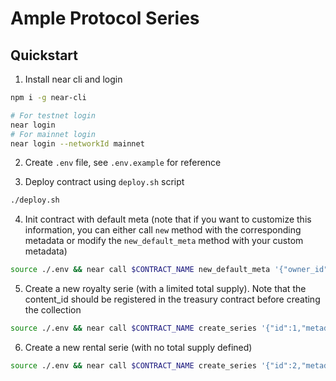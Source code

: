 # Ample Protocol Series
## Quickstart
1. Install near cli and login 
```sh 
npm i -g near-cli
```
```sh 
# For testnet login
near login
# For mainnet login
near login --networkId mainnet
```

2. Create `.env` file, see `.env.example` for reference

3. Deploy contract using `deploy.sh` script

```sh 
./deploy.sh
```

4. Init contract with default meta (note that if you want to customize this information, you can either call `new` method with the corresponding metadata or modify the `new_default_meta` method with your custom metadata)
```sh 
source ./.env && near call $CONTRACT_NAME new_default_meta '{"owner_id": "'$ACCOUNT_ID'", "treasury_contract_address": "treasury.contract.testnet"}' --accountId $ACCOUNT_ID --networkId $NEAR_NETWORK
```

5. Create a new royalty serie (with a limited total supply).
Note that the content_id should be registered in the treasury contract before creating the collection
```sh 
source ./.env && near call $CONTRACT_NAME create_series '{"id":1,"metadata":{"title":"Metaverse Genesis Royalty NFT","description":"A joint collaboration between two of Ample’s creators, Pouya D x Trippie Steff. The Birth and Fall of the Internet all glazed up in a Pink Bubblegum Nightmare. Rewards from being a part of the Metaverse Genesis team are included","media":"https://bafybeid2grp577ermth5twh3e6hb6q7lzslp3nnsjftpey2hxomuhogsgi.ipfs.nftstorage.link/MG_Final_Pepe_NFT.gif","media_hash":null,"copies":10000,"issued_at":null,"updated_at":null,"extra":null,"reference":null,"reference_hash":null},"content_id":"JefRgdPaN5zrCaBzB5qh","royalty":null,"price":"1000000000000000000000000","owner":"'$ACCOUNT_ID'"}' --amount 1 --gas 300000000000000 --accountId $ACCOUNT_ID --networkId $NEAR_NETWORK
```

6. Create a new rental serie (with no total supply defined)
```sh 
source ./.env && near call $CONTRACT_NAME create_series '{"id":2,"metadata":{"title":"Metaverse Genesis Rental NFT","description":"A joint collaboration between two of Ample’s creators, Pouya D x Trippie Steff. The Birth and Fall of the Internet all glazed up in a Pink Bubblegum Nightmare. Rewards from being a part of the Metaverse Genesis team are included","media":"https://bafybeier3d5vxxzue5ey3sxbe7qozko2eym5pnpjibm3gvlrffvw2beoxi.ipfs.w3s.link/MG_NFT_Artwork.jpg","media_hash":null,"copies":null,"issued_at":null,"updated_at":null,"extra":null,"reference":null,"reference_hash":null},"content_id":"JefRgdPaN5zrCaBzB5qh","royalty":null,"price":"200000000000000000000000","owner":"'$ACCOUNT_ID'"}' --amount 1 --gas 300000000000000 --accountId $ACCOUNT_ID --networkId $NEAR_NETWORK
```
